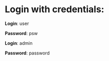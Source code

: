 # **Login with credentials:**

**Login**: user

**Password**: psw

**Login**: admin

**Password**: password